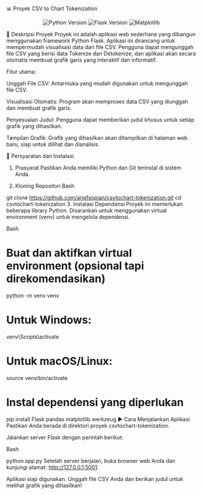 📊 Proyek CSV to Chart Tokenization
<div align="center">
<img src="https://img.shields.io/badge/Python-3.x-blue" alt="Python Version">
<img src="https://img.shields.io/badge/Flask-2.x-lightgray" alt="Flask Version">
<img src="https://img.shields.io/badge/Matplotlib-Graph-green" alt="Matplotlib">
</div>

📝 Deskripsi Proyek
Proyek ini adalah aplikasi web sederhana yang dibangun menggunakan framework Python Flask. Aplikasi ini dirancang untuk mempermudah visualisasi data dari file CSV. Pengguna dapat mengunggah file CSV yang berisi data Tokenize dan Detokenize, dan aplikasi akan secara otomatis membuat grafik garis yang interaktif dan informatif.

Fitur utama:

Unggah File CSV: Antarmuka yang mudah digunakan untuk mengunggah file CSV.

Visualisasi Otomatis: Program akan memproses data CSV yang diunggah dan membuat grafik garis.

Penyesuaian Judul: Pengguna dapat memberikan judul khusus untuk setiap grafik yang dihasilkan.

Tampilan Grafik: Grafik yang dihasilkan akan ditampilkan di halaman web baru, siap untuk dilihat dan dianalisis.

🚀 Persyaratan dan Instalasi
1. Prasyarat
Pastikan Anda memiliki Python dan Git terinstal di sistem Anda.

2. Kloning Repositori
Bash

git clone https://github.com/ariefsopian/csvtochart-tokenization.git
cd csvtochart-tokenization
3. Instalasi Dependensi
Proyek ini memerlukan beberapa library Python. Disarankan untuk menggunakan virtual environment (venv) untuk mengelola dependensi.

Bash

# Buat dan aktifkan virtual environment (opsional tapi direkomendasikan)
python -m venv venv
# Untuk Windows:
venv\Scripts\activate
# Untuk macOS/Linux:
source venv/bin/activate

# Instal dependensi yang diperlukan
pip install Flask pandas matplotlib werkzeug
▶️ Cara Menjalankan Aplikasi
Pastikan Anda berada di direktori proyek csvtochart-tokenization.

Jalankan server Flask dengan perintah berikut:

Bash

python app.py
Setelah server berjalan, buka browser web Anda dan kunjungi alamat: http://127.0.0.1:5001.

Aplikasi siap digunakan. Unggah file CSV Anda dan berikan judul untuk melihat grafik yang dihasilkan!